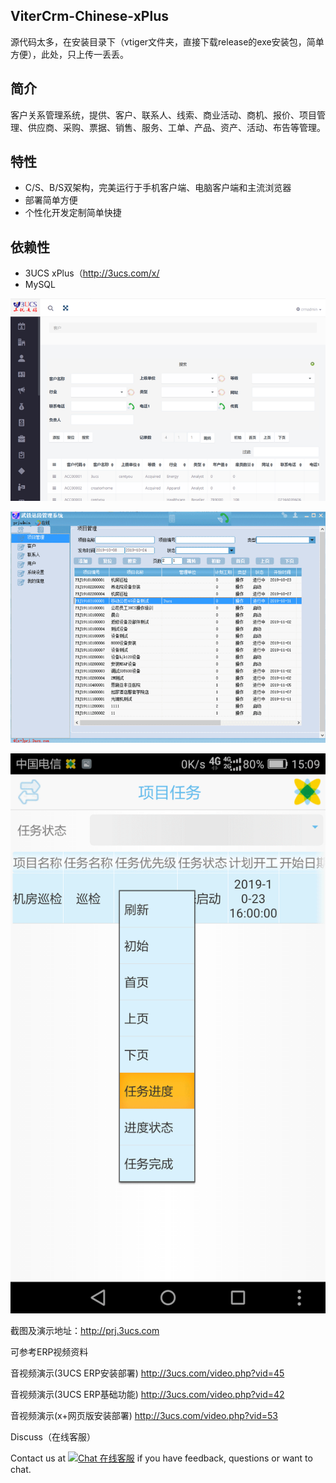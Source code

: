 ## ViterCrm-Chinese-xPlus
源代码太多，在安装目录下（vtiger文件夹，直接下载release的exe安装包，简单方便），此处，只上传一丢丢。

## 简介
客户关系管理系统，提供、客户、联系人、线索、商业活动、商机、报价、项目管理、供应商、采购、票据、销售、服务、工单、产品、资产、活动、布告等管理。

## 特性
- C/S、B/S双架构，完美运行于手机客户端、电脑客户端和主流浏览器
- 部署简单方便
- 个性化开发定制简单快捷

## 依赖性
- 3UCS xPlus（http://3ucs.com/x/
- MySQL

![](imgs/xwebcrm.png)

![](imgs/crmgif.gif)

![](imgs/prjmobile.gif)

截图及演示地址：http://prj.3ucs.com

可参考ERP视频资料

音视频演示(3UCS ERP安装部署) http://3ucs.com/video.php?vid=45

音视频演示(3UCS ERP基础功能) http://3ucs.com/video.php?vid=42

音视频演示(x+网页版安装部署) http://3ucs.com/video.php?vid=53


Discuss（在线客服）

Contact us at <a href="http://3ucs.com/xchat/index.php?enterurl=http%3A%2F%2Fgithub.crm.3ucs.com%2F" target="_blank"><img src="http://3ucs.com/images/livechat.png" alt="Chat 在线客服"/></a> if you have feedback, questions or want to chat. 



